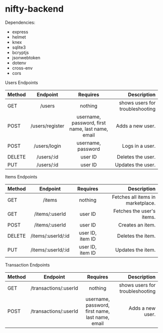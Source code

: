 # nifty-backend

Dependencies:
* express
* helmet
* knex
* sqlite3
* bcryptjs
* jsonwebtoken
* dotenv
* cross-env
* cors

Users Endpoints

| Method | Endpoint | Requires | Description |
| ------ |:--------:|:--------:| -----------:|
| GET    | /users   | nothing | shows users for troubleshooting |
| POST   | /users/register | username, password, first name, last name, email | Adds a new user. |
| POST   | /users/login | username, password | Logs in a user. |
| DELETE | /users/:id | user ID | Deletes the user. |
| PUT    | /users/:id | user ID | Updates the user. |


Items Endpoints

| Method | Endpoint | Requires | Description |
| ------ |:--------:|:--------:| -----------:|
| GET    | /items   | nothing  | Fetches all items in marketplace. |
| GET    | /items/:userId | user ID | Fetches the user's items. |
| POST   | /items/:userId | user ID | Creates an item. |
| DELETE | /items/:userId/:id | user ID, item ID | Deletes the item. |
| PUT    | /items/:userId/:id | user ID, item ID | Updates the item. |

Transaction Endpoints

| Method | Endpoint | Requires | Description |
| ------ |:--------:|:--------:| -----------:|
| GET    | /transactions/:userId   | nothing | shows users for troubleshooting |
| POST   | /transactions/:userId | username, password, first name, last name, email | Adds a new user. |
